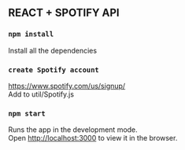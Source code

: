 ## REACT + SPOTIFY API


### `npm install`

Install all the dependencies<br>


### `create Spotify account`

https://www.spotify.com/us/signup/<br>
Add to util/Spotify.js


### `npm start`

Runs the app in the development mode.<br>
Open [http://localhost:3000](http://localhost:3000) to view it in the browser.

